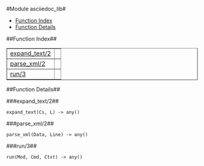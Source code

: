 

#Module asciiedoc_lib#
* [Function Index](#index)
* [Function Details](#functions)


<a name="index"></a>

##Function Index##


<table width="100%" border="1" cellspacing="0" cellpadding="2" summary="function index"><tr><td valign="top"><a href="#expand_text-2">expand_text/2</a></td><td></td></tr><tr><td valign="top"><a href="#parse_xml-2">parse_xml/2</a></td><td></td></tr><tr><td valign="top"><a href="#run-3">run/3</a></td><td></td></tr></table>


<a name="functions"></a>

##Function Details##

<a name="expand_text-2"></a>

###expand_text/2##


`expand_text(Cs, L) -> any()`

<a name="parse_xml-2"></a>

###parse_xml/2##


`parse_xml(Data, Line) -> any()`

<a name="run-3"></a>

###run/3##


`run(Mod, Cmd, Ctxt) -> any()`

